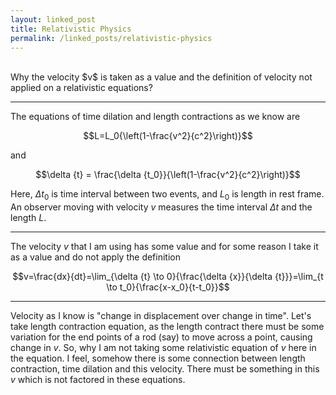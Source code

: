 ```yaml
---
layout: linked_post
title: Relativistic Physics
permalink: /linked_posts/relativistic-physics
---
```

<br/>
Why the velocity $v$ is taken as a value and the definition of velocity not applied on a relativistic equations?
<br/>
<hr>
The equations of time dilation and length contractions as we know are 

$$L=L_0{\left(1-\frac{v^2}{c^2}\right)}$$

and 

$$\delta {t} = \frac{\delta {t_0}}{\left(1-\frac{v^2}{c^2}\right)}$$

Here, ${\Delta {t_0}}$ is time interval between two events, and ${L_0}$ is length in rest frame. An observer moving with velocity $v$ measures the time interval $\Delta t$ and the length $L$.

<hr>

The velocity $v$ that I am using has some value and for some reason I take it as a value and do not apply the definition 

$$v=\frac{dx}{dt}=\lim_{\delta {t} \to 0}{\frac{\delta {x}}{\delta {t}}}=\lim_{t \to t_0}{\frac{x-x_0}{t-t_0}}$$

<hr>

Velocity as I know is "change in displacement over change in time". Let's take length contraction equation, as the length contract there must be some variation for the end points of a rod (say) to move across a point, causing change in $v$. So, why I am not taking some relativistic equation of $v$ here in the equation. I feel, somehow there is some connection between length contraction, time dilation and this velocity. There must be something in this $v$ which is not factored in these equations.